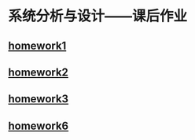 # 系统分析与设计——课后作业

## [homework1](https://zhang-jiabin.github.io/System-Analysis-and-Design/hw1)
## [homework2](https://zhang-jiabin.github.io/System-Analysis-and-Design/hw2)
## [homework3](https://zhang-jiabin.github.io/System-Analysis-and-Design/hw3)
## [homework6](https://zhang-jiabin.github.io/System-Analysis-and-Design/hw6)
